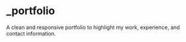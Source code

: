 # _portfolio
A clean and responsive portfolio to highlight my work, experience, and contact information.
